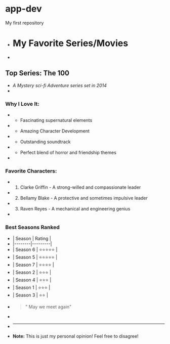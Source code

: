 # app-dev
My first repository
+ # My Favorite Series/Movies
+ 
## Top Series: The 100
+ *A Mystery sci-fi Adventure series set in 2014*
+ 
### Why I Love It:
+ - Fascinating supernatural elements
+ - Amazing Character Development
+ - Outstanding soundtrack
+ - Perfect blend of horror and friendship themes
+
### Favorite Characters: 
+ 1. Clarke Griffin - A strong-willed and compassionate leader
+ 2. Bellamy Blake - A protective and sometimes impulsive leader
+ 3. Raven Reyes - A mechanical and engineering genius
+
### Best Seasons Ranked
+ | Season | Rating |
+ |--------|---------|
+ | Season 6 | ⭐⭐⭐⭐⭐ |
+ | Season 5 | ⭐⭐⭐⭐⭐ |
+ | Season 7 | ⭐⭐⭐⭐ |
+ | Season 2 | ⭐⭐⭐ |
+ | Season 4 | ⭐⭐⭐ |
+ | Season 1 | ⭐⭐⭐ |
+ | Season 3 | ⭐⭐ |
+ > " May we meet again" 
+
+ ---
+ **Note:** This is just my personal opinion! Feel free to disagree!
